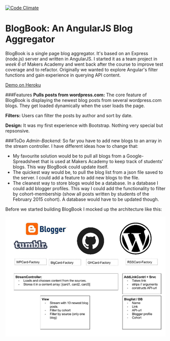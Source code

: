 [![Code Climate](https://codeclimate.com/github/TStrothjohann/blogbookJS/badges/gpa.svg)](https://codeclimate.com/github/TStrothjohann/blogbookJS)

# BlogBook: An AngularJS Blog Aggregator

BlogBook is a single page blog aggregator. It's based on an Express (node.js) server and written in AngularJS. I started it as a team project in *week 6* of Makers Academy and went back after the course to improve test coverage and to refactor. Originally we wanted to explore Angular's filter functions and gain experience in querying API content.

[Demo on Heroku](https://blogbook-demo.herokuapp.com/)

###Features
**Pulls posts from wordpress.com:** The core feature of BlogBook is displaying the newest blog posts from several wordpress.com blogs. They get loaded dynamically when the user loads the page.

**Filters:** Users can filter the posts by author and sort by date.

**Design:** It was my first experience with Bootstrap. Nothing very special but repsonsive.

###ToDo
*Admin-Backend:* So far you have to add new blogs to an array in the stream controller. I have different ideas how to change that:
  - My favourite solution would be to pull all blogs from a Google-Spreadsheet that is used at Makers Academy to keep track of students' blogs. This way BlogBook could update itself.
  - The quickest way would be, to pull the blog list from a json file saved to the server. I could add a feature to add new blogs to the file.
  - The cleanest way to store blogs would be a database. In a database I could add blogger profiles. This way I could add the functionality to filter by cohort-membership (show all posts written by students of the February 2015 cohort). A database would have to be updated though.


Before we started building BlogBook I mocked up the architecture like this:

![BlogBook Architecture](/public/BlogBookArchitecture.jpg "BlogBook Architecture")